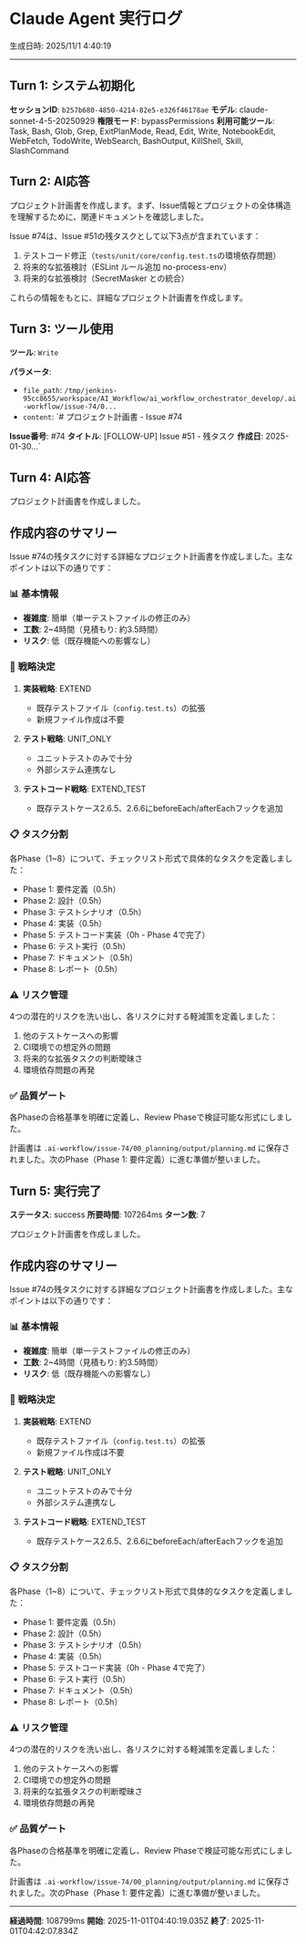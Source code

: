 # Claude Agent 実行ログ

生成日時: 2025/11/1 4:40:19

---

## Turn 1: システム初期化

**セッションID**: `b257b680-4850-4214-82e5-e326f46178ae`
**モデル**: claude-sonnet-4-5-20250929
**権限モード**: bypassPermissions
**利用可能ツール**: Task, Bash, Glob, Grep, ExitPlanMode, Read, Edit, Write, NotebookEdit, WebFetch, TodoWrite, WebSearch, BashOutput, KillShell, Skill, SlashCommand

## Turn 2: AI応答

プロジェクト計画書を作成します。まず、Issue情報とプロジェクトの全体構造を理解するために、関連ドキュメントを確認しました。

Issue #74は、Issue #51の残タスクとして以下3点が含まれています：

1. テストコード修正（`tests/unit/core/config.test.ts`の環境依存問題）
2. 将来的な拡張検討（ESLint ルール追加 no-process-env）
3. 将来的な拡張検討（SecretMasker との統合）

これらの情報をもとに、詳細なプロジェクト計画書を作成します。

## Turn 3: ツール使用

**ツール**: `Write`

**パラメータ**:
- `file_path`: `/tmp/jenkins-95cc8655/workspace/AI_Workflow/ai_workflow_orchestrator_develop/.ai-workflow/issue-74/0...`
- `content`: `# プロジェクト計画書 - Issue #74

**Issue番号**: #74
**タイトル**: [FOLLOW-UP] Issue #51 - 残タスク
**作成日**: 2025-01-30...`

## Turn 4: AI応答

プロジェクト計画書を作成しました。

## 作成内容のサマリー

Issue #74の残タスクに対する詳細なプロジェクト計画書を作成しました。主なポイントは以下の通りです：

### 📊 **基本情報**
- **複雑度**: 簡単（単一テストファイルの修正のみ）
- **工数**: 2~4時間（見積もり: 約3.5時間）
- **リスク**: 低（既存機能への影響なし）

### 🎯 **戦略決定**
1. **実装戦略**: EXTEND
   - 既存テストファイル（`config.test.ts`）の拡張
   - 新規ファイル作成は不要

2. **テスト戦略**: UNIT_ONLY
   - ユニットテストのみで十分
   - 外部システム連携なし

3. **テストコード戦略**: EXTEND_TEST
   - 既存テストケース2.6.5、2.6.6にbeforeEach/afterEachフックを追加

### 📋 **タスク分割**
各Phase（1~8）について、チェックリスト形式で具体的なタスクを定義しました：
- Phase 1: 要件定義（0.5h）
- Phase 2: 設計（0.5h）
- Phase 3: テストシナリオ（0.5h）
- Phase 4: 実装（0.5h）
- Phase 5: テストコード実装（0h - Phase 4で完了）
- Phase 6: テスト実行（0.5h）
- Phase 7: ドキュメント（0.5h）
- Phase 8: レポート（0.5h）

### ⚠️ **リスク管理**
4つの潜在的リスクを洗い出し、各リスクに対する軽減策を定義しました：
1. 他のテストケースへの影響
2. CI環境での想定外の問題
3. 将来的な拡張タスクの判断曖昧さ
4. 環境依存問題の再発

### ✅ **品質ゲート**
各Phaseの合格基準を明確に定義し、Review Phaseで検証可能な形式にしました。

計画書は `.ai-workflow/issue-74/00_planning/output/planning.md` に保存されました。次のPhase（Phase 1: 要件定義）に進む準備が整いました。

## Turn 5: 実行完了

**ステータス**: success
**所要時間**: 107264ms
**ターン数**: 7

プロジェクト計画書を作成しました。

## 作成内容のサマリー

Issue #74の残タスクに対する詳細なプロジェクト計画書を作成しました。主なポイントは以下の通りです：

### 📊 **基本情報**
- **複雑度**: 簡単（単一テストファイルの修正のみ）
- **工数**: 2~4時間（見積もり: 約3.5時間）
- **リスク**: 低（既存機能への影響なし）

### 🎯 **戦略決定**
1. **実装戦略**: EXTEND
   - 既存テストファイル（`config.test.ts`）の拡張
   - 新規ファイル作成は不要

2. **テスト戦略**: UNIT_ONLY
   - ユニットテストのみで十分
   - 外部システム連携なし

3. **テストコード戦略**: EXTEND_TEST
   - 既存テストケース2.6.5、2.6.6にbeforeEach/afterEachフックを追加

### 📋 **タスク分割**
各Phase（1~8）について、チェックリスト形式で具体的なタスクを定義しました：
- Phase 1: 要件定義（0.5h）
- Phase 2: 設計（0.5h）
- Phase 3: テストシナリオ（0.5h）
- Phase 4: 実装（0.5h）
- Phase 5: テストコード実装（0h - Phase 4で完了）
- Phase 6: テスト実行（0.5h）
- Phase 7: ドキュメント（0.5h）
- Phase 8: レポート（0.5h）

### ⚠️ **リスク管理**
4つの潜在的リスクを洗い出し、各リスクに対する軽減策を定義しました：
1. 他のテストケースへの影響
2. CI環境での想定外の問題
3. 将来的な拡張タスクの判断曖昧さ
4. 環境依存問題の再発

### ✅ **品質ゲート**
各Phaseの合格基準を明確に定義し、Review Phaseで検証可能な形式にしました。

計画書は `.ai-workflow/issue-74/00_planning/output/planning.md` に保存されました。次のPhase（Phase 1: 要件定義）に進む準備が整いました。


---

**経過時間**: 108799ms
**開始**: 2025-11-01T04:40:19.035Z
**終了**: 2025-11-01T04:42:07.834Z